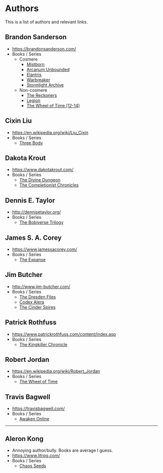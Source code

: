 # Authors

This is a list of authors and relevant links.

## Brandon Sanderson

- https://brandonsanderson.com/
- Books / Series
  - Cosmere
    - [Mistborn](./fiction/fantasy/mistborn.md)
    - [Arcanum Unbounded](./fiction/fantasy/arcanum-unbounded.md)
    - [Elantris](./fiction/fantasy/elantris.md)
    - [Warbreaker](./fiction/fantasy/warbreaker.md)
    - [Stormlight Archive](./fiction/fantasy/stormlight-archive.md)
  - Non-cosmere
    - [The Reckoners](./fiction/fantasy/reckoners.md)
    - [Legion](./fiction/fantasy/legion.md)
    - [The Wheel of Time (12-14)](./fiction/fantasy/wheel-of-time.md)

## Cixin Liu

- https://en.wikipedia.org/wiki/Liu_Cixin
- Books / Series
  - [Three Body](./fiction/sci-fi/three-body.md)

## Dakota Krout

- https://www.dakotakrout.com/
- Books / Series
  - [The Divine Dungeon](./fiction/fantasy/lit-rpg/divine-dungeon.md)
  - [The Completionist Chronicles](./fiction/fantasy/lit-rpg/completionist-chronicles.md)

## Dennis E. Taylor

- http://dennisetaylor.org/
- Books / Series
  - [The Bobiverse Trilogy](./fiction/sci-fi/bobiverse.md)

## James S. A. Corey

- https://www.jamessacorey.com/
- Books / Series
  - [The Expanse](./fiction/sci-fi/expanse.md)

## Jim Butcher

- http://www.jim-butcher.com/
- Books / Series
  - [The Dresden Files](./fiction/fantasy/dresden-files.md)
  - [Codex Alera](./fiction/fantasy/codex-alera.md)
  - [The Cinder Spires](./fiction/fantasy/cinder-spires.md)

## Patrick Rothfuss

- https://www.patrickrothfuss.com/content/index.asp
- Books / Series
  - [The Kingkiller Chronicle](./fiction/fantasy/kingkiller-chronicle.md)

## Robert Jordan

- https://en.wikipedia.org/wiki/Robert_Jordan
- Books / Series
  - [The Wheel of Time](./fiction/fantasy/wheel-of-time.md)
  
## Travis Bagwell

- https://travisbagwell.com/
- Books / Series
  - [Awaken Online](./fiction/fantasy/lit-rpg/awaken-online.md)

---

## Aleron Kong

- Annoying author/bully. Books are average I guess.
- https://www.litrpg.com/
- Books / Series
  - [Chaos Seeds](./fiction/fantasy/lit-rpg/chaos-seeds.md)

